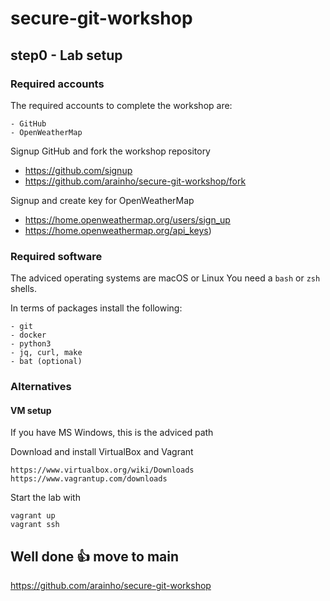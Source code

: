# secure-git-workshop

## step0 - Lab setup 

### Required accounts
The required accounts to complete the workshop are:
```
- GitHub
- OpenWeatherMap 
```

Signup GitHub and fork the workshop repository 
- https://github.com/signup
- https://github.com/arainho/secure-git-workshop/fork

Signup and create key for OpenWeatherMap
- https://home.openweathermap.org/users/sign_up
- https://home.openweathermap.org/api_keys)   

### Required software
The adviced operating systems are macOS or Linux
You need a `bash` or `zsh` shells.

In terms of packages install the following:
```
- git
- docker
- python3	
- jq, curl, make
- bat (optional)
```

### Alternatives

#### VM setup
If you have MS Windows, this is the adviced path

Download and install VirtualBox and Vagrant
```
https://www.virtualbox.org/wiki/Downloads
https://www.vagrantup.com/downloads
```

Start the lab with
```
vagrant up
vagrant ssh
```

## Well done 👍 move to main 
https://github.com/arainho/secure-git-workshop
